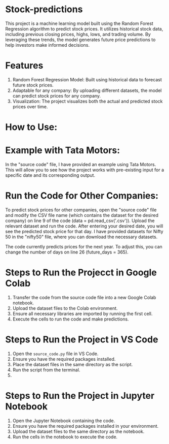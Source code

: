 # Stock-predictions
This project is a machine learning model built using the Random Forest Regression algorithm to predict stock prices. It utilizes historical stock data, including previous closing prices, highs, lows, and trading volume. By leveraging these trends, the model generates future price predictions to help investors make informed decisions.
# Features
1. Random Forest Regression Model: Built using historical data to forecast future stock prices.
2. Adaptable for any company: By uploading different datasets, the model can predict stock prices for any company.
3. Visualization: The project visualizes both the actual and predicted stock prices over time.
# How to Use:
# Example with Tata Motors:
In the "source code" file, I have provided an example using Tata Motors. This will allow you to see how the project works with pre-existing input for a specific date and its corresponding output.
# Run the Code for Other Companies:
To predict stock prices for other companies, open the "source code" file and modify the CSV file name (which contains the dataset for the desired company) on line 9 of the code (data = pd.read_csv('.csv')). Upload the relevant dataset and run the code. After entering your desired date, you will see the predicted stock price for that day.
I have provided datasets for Nifty 50 in the "nifty50" file, where you can download the necessary datasets.

The code currently predicts prices for the next year. To adjust this, you can change the number of days on line 26 (future_days = 365).

# Steps to Run the Projecct in Google Colab
1. Transfer the code from the source code file into a new Google Colab notebook.
2. Upload the dataset files to the Colab environment.
3. Ensure all necessary libraries are imported by running the first cell.
4. Execute the cells to run the code and make predictions.

# Steps to Run the Project in VS Code
1. Open the `source_code.py` file in VS Code.
2. Ensure you have the required packages installed.
3. Place the dataset files in the same directory as the script.
4. Run the script from the terminal.
5. 
# Steps to Run the Project in Jupyter Notebook
1. Open the Jupyter Notebook containing the code.
2. Ensure you have the required packages installed in your environment.
3. Upload the dataset files to the same directory as the notebook.
4. Run the cells in the notebook to execute the code.
